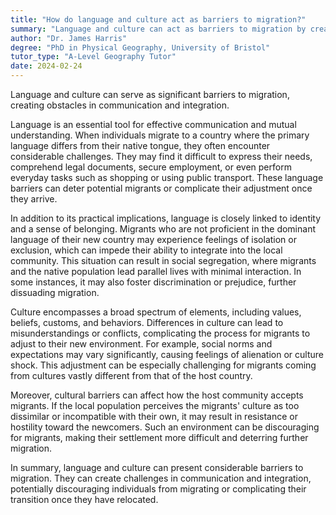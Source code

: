 ```yaml
---
title: "How do language and culture act as barriers to migration?"
summary: "Language and culture can act as barriers to migration by creating difficulties in communication and integration."
author: "Dr. James Harris"
degree: "PhD in Physical Geography, University of Bristol"
tutor_type: "A-Level Geography Tutor"
date: 2024-02-24
---
```


Language and culture can serve as significant barriers to migration, creating obstacles in communication and integration.

Language is an essential tool for effective communication and mutual understanding. When individuals migrate to a country where the primary language differs from their native tongue, they often encounter considerable challenges. They may find it difficult to express their needs, comprehend legal documents, secure employment, or even perform everyday tasks such as shopping or using public transport. These language barriers can deter potential migrants or complicate their adjustment once they arrive.

In addition to its practical implications, language is closely linked to identity and a sense of belonging. Migrants who are not proficient in the dominant language of their new country may experience feelings of isolation or exclusion, which can impede their ability to integrate into the local community. This situation can result in social segregation, where migrants and the native population lead parallel lives with minimal interaction. In some instances, it may also foster discrimination or prejudice, further dissuading migration.

Culture encompasses a broad spectrum of elements, including values, beliefs, customs, and behaviors. Differences in culture can lead to misunderstandings or conflicts, complicating the process for migrants to adjust to their new environment. For example, social norms and expectations may vary significantly, causing feelings of alienation or culture shock. This adjustment can be especially challenging for migrants coming from cultures vastly different from that of the host country.

Moreover, cultural barriers can affect how the host community accepts migrants. If the local population perceives the migrants' culture as too dissimilar or incompatible with their own, it may result in resistance or hostility toward the newcomers. Such an environment can be discouraging for migrants, making their settlement more difficult and deterring further migration.

In summary, language and culture can present considerable barriers to migration. They can create challenges in communication and integration, potentially discouraging individuals from migrating or complicating their transition once they have relocated.
    